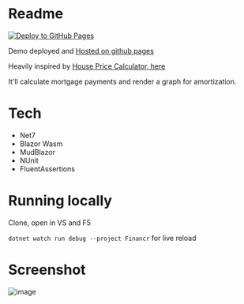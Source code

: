 # Readme

[![Deploy to GitHub Pages](https://github.com/davewhiteford/Financr/actions/workflows/main.yml/badge.svg)](https://github.com/davewhiteford/Financr/actions/workflows/main.yml)

Demo deployed and [Hosted on github pages](https://davewhiteford.github.io/Financr/)

Heavily inspired by [House Price Calculator, here](https://github.com/aahendry/HousePriceCalculator)

It'll calculate mortgage payments and render a graph for amortization.

# Tech
 - Net7
 - Blazor Wasm
 - MudBlazor
 - NUnit
 - FluentAssertions

# Running locally

Clone, open in VS and F5

`dotnet watch run debug --project Financr` for live reload

# Screenshot

![image](https://user-images.githubusercontent.com/87719153/216975106-7c459680-4b7c-4239-b9e7-455d00c8210a.png)
